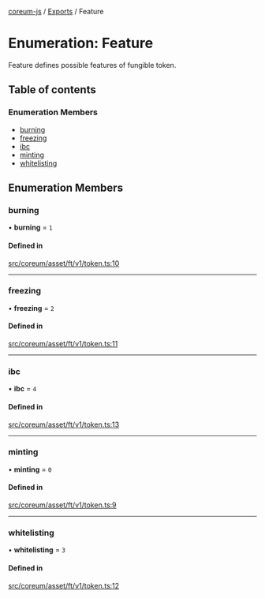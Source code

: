 [coreum-js](../README.md) / [Exports](../modules.md) / Feature

# Enumeration: Feature

Feature defines possible features of fungible token.

## Table of contents

### Enumeration Members

- [burning](Feature.md#burning)
- [freezing](Feature.md#freezing)
- [ibc](Feature.md#ibc)
- [minting](Feature.md#minting)
- [whitelisting](Feature.md#whitelisting)

## Enumeration Members

### burning

• **burning** = ``1``

#### Defined in

[src/coreum/asset/ft/v1/token.ts:10](https://github.com/PulsaraIO/coreum-js/blob/64a1208/src/coreum/asset/ft/v1/token.ts#L10)

___

### freezing

• **freezing** = ``2``

#### Defined in

[src/coreum/asset/ft/v1/token.ts:11](https://github.com/PulsaraIO/coreum-js/blob/64a1208/src/coreum/asset/ft/v1/token.ts#L11)

___

### ibc

• **ibc** = ``4``

#### Defined in

[src/coreum/asset/ft/v1/token.ts:13](https://github.com/PulsaraIO/coreum-js/blob/64a1208/src/coreum/asset/ft/v1/token.ts#L13)

___

### minting

• **minting** = ``0``

#### Defined in

[src/coreum/asset/ft/v1/token.ts:9](https://github.com/PulsaraIO/coreum-js/blob/64a1208/src/coreum/asset/ft/v1/token.ts#L9)

___

### whitelisting

• **whitelisting** = ``3``

#### Defined in

[src/coreum/asset/ft/v1/token.ts:12](https://github.com/PulsaraIO/coreum-js/blob/64a1208/src/coreum/asset/ft/v1/token.ts#L12)
